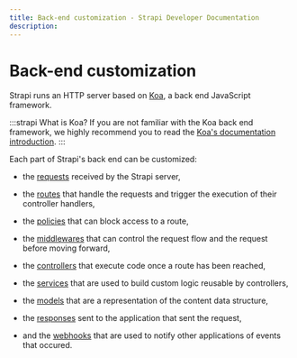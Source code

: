 ```yaml
---
title: Back-end customization - Strapi Developer Documentation
description:
---
```


<!-- TODO: update SEO -->

# Back-end customization

Strapi runs an HTTP server based on [Koa](https://koajs.com/), a back end JavaScript framework.

:::strapi What is Koa?
If you are not familiar with the Koa back end framework, we highly recommend you to read the [Koa's documentation introduction](http://koajs.com/#introduction).
:::

Each part of Strapi's back end can be customized:

- the [requests](/developer-docs/latest/development/backend-customization/requests-responses.md#requests) received by the Strapi server,

- the [routes](/developer-docs/latest/development/backend-customization/routes.md) that handle the requests and trigger the execution of their controller handlers,

- the [policies](/developer-docs/latest/development/backend-customization/policies.md) that can block access to a route,

- the [middlewares](/developer-docs/latest/development/backend-customization/middlewares.md) that can control the request flow and the request before moving forward,

- the [controllers](/developer-docs/latest/development/backend-customization/controllers.md) that execute code once a route has been reached,

- the [services](/developer-docs/latest/development/backend-customization/services.md) that are used to build custom logic reusable by controllers,

- the [models](/developer-docs/latest/development/backend-customization/models.md) that are a representation of the content data structure,

- the [responses](/developer-docs/latest/development/backend-customization/requests-responses.md#responses) sent to the application that sent the request,

- and the [webhooks](/developer-docs/latest/development/backend-customization/webhooks.md) that are used to notify other applications of events that occured.

